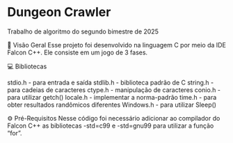 # Dungeon Crawler
Trabalho de algoritmo do segundo bimestre de 2025

🔭 Visão Geral
Esse projeto foi desenvolvido na linguagem C por meio da IDE Falcon C++. Ele consiste em um jogo de 3 fases.

💻 Bibliotecas

stdio.h - para entrada e saída 
stdlib.h - biblioteca padrão de C 
string.h - para cadeias de caracteres 
ctype.h - manipulação de caracteres 
conio.h - para utilizar getch() 
locale.h - implementar a norma-padrão 
time.h - para obter resultados randômicos diferentes
Windows.h - para utilizar Sleep()

⚙️ Pré-Requisitos
Nesse código foi necessário adicionar ao compilador do Falcon C++ as bibliotecas -std=c99 e -std=gnu99 para utilizar a função “for”.